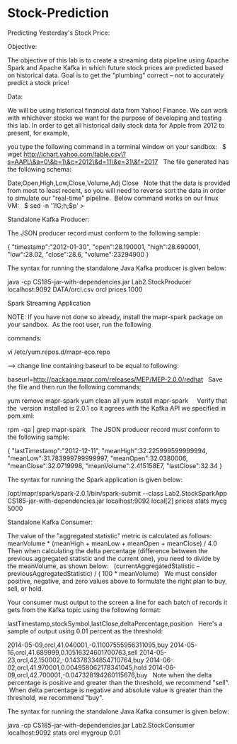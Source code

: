 # Stock-Prediction

Predicting Yesterday's Stock Price:

Objective:

The objective of this lab is to create a streaming data pipeline using Apache Spark and Apache Kafka in which future stock prices are predicted based on historical data. Goal is to get the "plumbing" correct – not to accurately predict a stock price!

Data:

We will be using historical financial data from Yahoo! Finance. We can work with whichever stocks we want for the purpose of developing and testing this lab. In order to get all historical daily stock data for Apple from 2012 to present, for example, 

you type the following command in a terminal window on your sandbox:
 
$ wget http://ichart.yahoo.com/table.csv\?s=AAPL\&a=0\&b=1\&c=2012\&d=11\&e=31\&f=2017
 
The file generated has the following schema:

Date,Open,High,Low,Close,Volume,Adj Close
 
Note that the data is provided from most to least recent, so you will need to reverse sort the data in order to simulate our "real-time" pipeline.  Below command works on our linux VM:
 
$ sed -n '1!G;h;$p' <input-file> > <output-file>
 



Standalone Kafka Producer:

The JSON producer record must conform to the following sample:
 


{
"timestamp":"2012-01-30",
"open":28.190001,
"high":28.690001,
"low":28.02,
"close":28.6,
"volume":23294900
}

The syntax for running the standalone Java Kafka producer is given below:

java -cp CS185-jar-with-dependencies.jar Lab2.StockProducer localhost:9092 DATA/orcl.csv orcl prices 1000
 




Spark Streaming Application

NOTE: If you have not done so already, install the mapr-spark package on your sandbox.  As the root user, run the following 

commands:

vi /etc/yum.repos.d/mapr-eco.repo

--> change line containing baseurl to be equal to following:

baseurl=http://package.mapr.com/releases/MEP/MEP-2.0.0/redhat
 
Save the file and then run the following commands:

yum remove mapr-spark
yum clean all
yum install mapr-spark
 
 
Verify that the  version installed is 2.0.1 so it agrees with the Kafka API we specified in pom.xml:

rpm -qa | grep mapr-spark
 
The JSON producer record must conform to the following sample: 

{
"lastTimestamp":"2012-12-11",
"meanHigh":32.225999599999994,
"meanLow":31.783999799999997,
"meanOpen":32.0380006,
"meanClose":32.0719998,
"meanVolume":2.415158E7,
"lastClose":32.34
}

The syntax for running the Spark application is given below:

/opt/mapr/spark/spark-2.0.1/bin/spark-submit --class Lab2.StockSparkApp CS185-jar-with-dependencies.jar localhost:9092 local[2] prices stats mycg 5000
 




Standalone Kafka Consumer:

The value of the "aggregated statistic" metric is calculated as follows:
 
meanVolume * (meanHigh + meanLow + meanOpen + meanClose) / 4.0
 
Then when calculating the delta percentage (difference between the previous aggregated statistic and the current one), you need to divide by the meanVolume, as shown below:
 
(currentAggregatedStatistic – previousAggregatedStatistic) / ( 100 * meanVolume)
 
We must consider positive, negative, and zero values above to formulate the right plan to buy, sell, or hold.

Your consumer must output to the screen a line for each batch of records it gets from the Kafka topic using the following format:

lastTimestamp,stockSymbol,lastClose,deltaPercentage,position
 
Here's a sample of output using 0.01 percent as the threshold:

2014-05-09,orcl,41.040001,-0.11007555956311095,buy
2014-05-16,orcl,41.689999,0.10516324601700763,sell
2014-05-23,orcl,42.150002,-0.14378334854710764,buy
2014-06-02,orcl,41.970001,0.004958062178341045,hold
2014-06-09,orcl,42.700001,-0.047328194260115676,buy
 
Note when the delta percentage is positive and greater than the threshold, we recommend "sell".  When delta percentage is negative and absolute value is greater than the threshold, we recommend "buy".

The syntax for running the standalone Java Kafka consumer is given below:

java -cp CS185-jar-with-dependencies.jar Lab2.StockConsumer localhost:9092 stats orcl mygroup 0.01
